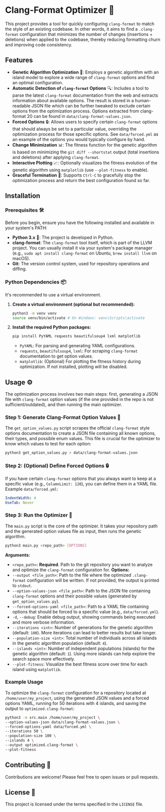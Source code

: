 # Clang-Format Optimizer 🚀
This project provides a tool for quickly configuring `clang-format` to match the style of an existing codebase. In other words, it aims to find a `.clang-format` configuration that minimizes the number of changes (insertions + deletions) when applied to the codebase, thereby reducing
formatting churn and improving code consistency.

## Features
*   **Genetic Algorithm Optimization** 🧬: Employs a genetic algorithm with an island model to explore a wide range of `clang-format` options and find an optimal configuration.
*   **Automatic Detection of `clang-format` Options** 🔍: Includes a tool to parse the latest `clang-format` documentation from the web and extracts information about available options. The result is stored in a human-readable JSON file which can be further tweaked to exclude certain options from the optimization process. Options extracted from clang-format 20 can be found in `data/clang-format-values.json`.
*   **Forced Options** 🔒: Allows users to specify certain `clang-format` options that should always be set to a particular value, overriding the optimization process for those specific options. See `data/forced.yml` as an example of the options you would typically configure by hand.
*   **Change Minimization** 📊: The fitness function for the genetic algorithm is based on minimizing the `git diff --shortstat` output (total insertions and
deletions) after applying `clang-format`.
*   **Interactive Plotting** 📈: Optionally visualizes the fitness evolution of the genetic algorithm using `matplotlib` (use `--plot-fitness` to enable).
*   **Graceful Termination** 🛑: Supports `Ctrl-C` to gracefully stop the optimization process and return the best configuration found so far.
## Installation
### Prerequisites 🛠️
Before you begin, ensure you have the following installed and available in your system's PATH:
*   **Python 3.x** 🐍: The project is developed in Python.
*   **clang-format**: The `clang-format` tool itself, which is part of the LLVM project. You can usually install it via your system's package manager (e.g.,
`sudo apt install clang-format` on Ubuntu, `brew install llvm` on macOS).
*   **Git**: The version control system, used for repository operations and diffing.
### Python Dependencies 📦
It's recommended to use a virtual environment.
1.  **Create a virtual environment (optional but recommended):**
    ```bash
    python3 -m venv venv
    source venv/bin/activate # On Windows: venv\Scripts\activate
    ```
2.  **Install the required Python packages:**
    ```bash
    pip install PyYAML requests beautifulsoup4 lxml matplotlib
    ```
    *   `PyYAML`: For parsing and generating YAML configurations.
    *   `requests`, `beautifulsoup4`, `lxml`: For scraping `clang-format` documentation to get option values.
    *   `matplotlib`: (Optional) For plotting the fitness history during optimization. If not installed, plotting will be disabled.
## Usage ⚙️
The optimization process involves two main steps: first, generating a JSON file with `clang-format` option values (if the one provided in the repo is not sufficient/outdated), and then running the main optimizer.
### Step 1: Generate Clang-Format Option Values 📝
The `get_option_values.py` script scrapes the official `clang-format` style options documentation to create a JSON file containing all known options, their
types, and possible enum values. This file is crucial for the optimizer to know which values to test for each option:

```sh
python3 get_option_values.py > data/clang-format-values.json
```

### Step 2: (Optional) Define Forced Options 🔒
If you have certain `clang-format` options that you always want to keep at a specific value (e.g., `ColumnLimit: 120`), you can define them in a YAML file.
Example `data/forced.yml`:

```yml
IndentWidth: 4
UseTab: Never
```

### Step 3: Run the Optimizer 🚀
The `main.py` script is the core of the optimizer. It takes your repository path and the generated option values file as input, then runs the genetic algorithm.

```sh
python3 main.py <repo_path> [OPTIONS]
```

**Arguments:**
*   `<repo_path>`: **Required**. Path to the git repository you want to analyze and optimize the `clang-format` configuration for.
**Options:**
*   `--output <file_path>`: Path to the file where the optimized `.clang-format` configuration will be written. If not provided, the output is printed to
`stdout`.
*   `--option-values-json <file_path>`: Path to the JSON file containing `clang-format` options and their possible values (generated by `get_option_values.py`).
*   `--forced-options-yaml <file_path>`: Path to a YAML file containing options that should be forced to a specific value (e.g., `data/forced.yml`).
*   `-d`, `--debug`: Enable debug output, showing commands being executed and more verbose information.
*   `--iterations <int>`: Number of generations for the genetic algorithm (default: `100`). More iterations can lead to better results but take longer.
*   `--population-size <int>`: Total number of individuals across all islands in the genetic algorithm population (default: `4`).
*   `--islands <int>`: Number of independent populations (islands) for the genetic algorithm (default: `1`). Using more islands can help explore the search
space more effectively.
*   `--plot-fitness`: Visualize the best fitness score over time for each island using `matplotlib`.

### Example Usage
To optimize the `clang-format` configuration for a repository located at `/home/user/my_project`, using the generated JSON values and a forced options YAML,
running for 50 iterations with 4 islands, and saving the output to `optimized.clang-format`:

```sh
python3 -m src.main /home/user/my_project \
--option-values-json data/clang-format-values.json \
--forced-options-yaml data/forced.yml \
--iterations 50 \
--population-size 100 \
--islands 4 \
--output optimized.clang-format \
--plot-fitness
```

## Contributing 👋
Contributions are welcome! Please feel free to open issues or pull requests.

## License 📄
This project is licensed under the terms specified in the `LICENSE` file.

